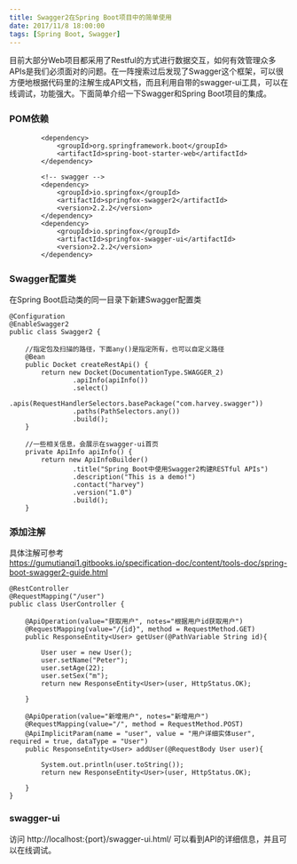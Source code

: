 ```yaml
---
title: Swagger2在Spring Boot项目中的简单使用
date: 2017/11/8 18:00:00
tags: [Spring Boot, Swagger]
---
```


目前大部分Web项目都采用了Restful的方式进行数据交互，如何有效管理众多APIs是我们必须面对的问题。在一阵搜索过后发现了Swagger这个框架，可以很方便地根据代码里的注解生成API文档，而且利用自带的swagger-ui工具，可以在线调试，功能强大。下面简单介绍一下Swagger和Spring Boot项目的集成。

### POM依赖

```
        <dependency>
            <groupId>org.springframework.boot</groupId>
            <artifactId>spring-boot-starter-web</artifactId>
        </dependency>

        <!-- swagger -->
        <dependency>
            <groupId>io.springfox</groupId>
            <artifactId>springfox-swagger2</artifactId>
            <version>2.2.2</version>
        </dependency>
        <dependency>
            <groupId>io.springfox</groupId>
            <artifactId>springfox-swagger-ui</artifactId>
            <version>2.2.2</version>
        </dependency>
```

<!-- more -->
### Swagger配置类
在Spring Boot启动类的同一目录下新建Swagger配置类

```
@Configuration
@EnableSwagger2
public class Swagger2 {

    //指定包及扫描的路径，下面any()是指定所有，也可以自定义路径
    @Bean
    public Docket createRestApi() {
        return new Docket(DocumentationType.SWAGGER_2)
                .apiInfo(apiInfo())
                .select()
                .apis(RequestHandlerSelectors.basePackage("com.harvey.swagger"))
                .paths(PathSelectors.any())
                .build();
    }

    //一些相关信息，会展示在swagger-ui首页
    private ApiInfo apiInfo() {
        return new ApiInfoBuilder()
                .title("Spring Boot中使用Swagger2构建RESTful APIs")
                .description("This is a demo!")
                .contact("harvey")
                .version("1.0")
                .build();
    }

```
### 添加注解

具体注解可参考  
https://gumutianqi1.gitbooks.io/specification-doc/content/tools-doc/spring-boot-swagger2-guide.html

```
@RestController
@RequestMapping("/user")
public class UserController {

    @ApiOperation(value="获取用户", notes="根据用户id获取用户")
    @RequestMapping(value="/{id}", method = RequestMethod.GET)
    public ResponseEntity<User> getUser(@PathVariable String id){

        User user = new User();
        user.setName("Peter");
        user.setAge(22);
        user.setSex("m");
        return new ResponseEntity<User>(user, HttpStatus.OK);

    }

    @ApiOperation(value="新增用户", notes="新增用户")
    @RequestMapping(value="/", method = RequestMethod.POST)
    @ApiImplicitParam(name = "user", value = "用户详细实体user", required = true, dataType = "User")
    public ResponseEntity<User> addUser(@RequestBody User user){

        System.out.println(user.toString());
        return new ResponseEntity<User>(user, HttpStatus.OK);

    }
}

```
### swagger-ui
访问 http://localhost:{port}/swagger-ui.html/ 可以看到API的详细信息，并且可以在线调试。
